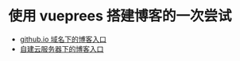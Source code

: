 # 使用 vueprees 搭建博客的一次尝试

- [github.io 域名下的博客入口](https://kongchaolaohei.github.io/blogs/)
- [自建云服务器下的博客入口](http://121.37.158.32/)
